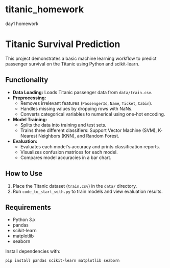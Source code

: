 # titanic_homework
day1 homework
# Titanic Survival Prediction

This project demonstrates a basic machine learning workflow to predict passenger survival on the Titanic using Python and scikit-learn.

## Functionality

- **Data Loading:** Loads Titanic passenger data from `data/train.csv`.
- **Preprocessing:** 
  - Removes irrelevant features (`PassengerId`, `Name`, `Ticket`, `Cabin`).
  - Handles missing values by dropping rows with NaNs.
  - Converts categorical variables to numerical using one-hot encoding.
- **Model Training:** 
  - Splits the data into training and test sets.
  - Trains three different classifiers: Support Vector Machine (SVM), K-Nearest Neighbors (KNN), and Random Forest.
- **Evaluation:** 
  - Evaluates each model's accuracy and prints classification reports.
  - Visualizes confusion matrices for each model.
  - Compares model accuracies in a bar chart.

## How to Use

1. Place the Titanic dataset (`train.csv`) in the `data/` directory.
2. Run `code_to_start_with.py` to train models and view evaluation results.

## Requirements

- Python 3.x
- pandas
- scikit-learn
- matplotlib
- seaborn

Install dependencies with:
```sh
pip install pandas scikit-learn matplotlib seaborn